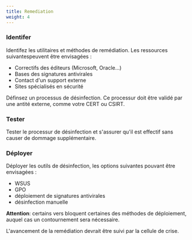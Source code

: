 ```yaml
---
title: Remediation
weight: 4
---
```


### Identifer

Identifez les utilitaires et méthodes de remédiation.
Les ressources suivantespeuvent être envisagées :

- Correctifs des éditeurs (Microsoft, Oracle...)
- Bases des signatures antivirales
- Contact d'un support externe
- Sites spécialisés en sécurité

Définsez un processus de désinfection. Ce processur doit être validé par une antité externe, comme votre CERT ou CSIRT.

### Tester

Tester le processur de désinfection et s'assurer qu'il est effectif sans causer de dommage supplémentaire.

### Déployer

Déployer les outils de désinfection, les options suivantes pouvant être envisagées :

- WSUS
- GPO
- déploiement de signatures antivirales
- désinfection manuelle

**Attention**: certains vers bloquent certaines des méthodes de déploiement, auquel cas un contournement sera nécessaire.

L'avancement de la remédiation devrait être suivi par la cellule de crise.
